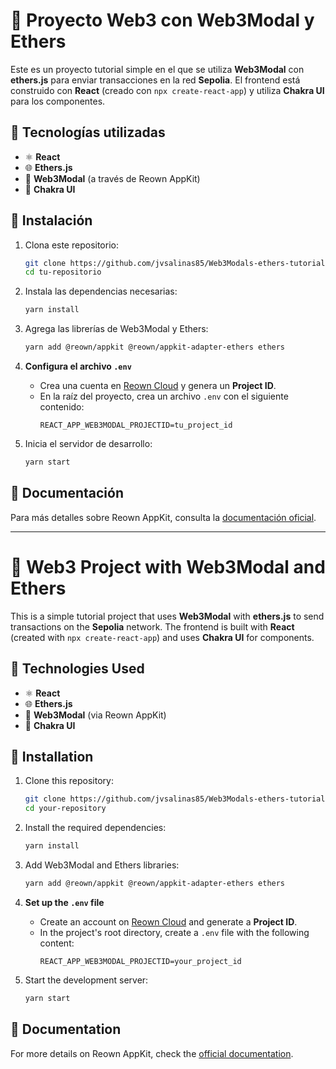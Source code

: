 # 🚀 Proyecto Web3 con Web3Modal y Ethers

Este es un proyecto tutorial simple en el que se utiliza **Web3Modal** con **ethers.js** para enviar transacciones en la red **Sepolia**. El frontend está construido con **React** (creado con `npx create-react-app`) y utiliza **Chakra UI** para los componentes.

## 📌 Tecnologías utilizadas
- ⚛️ **React**
- 🌐 **Ethers.js**
- 🔗 **Web3Modal** (a través de Reown AppKit)
- 🎨 **Chakra UI**

## 📜 Instalación
1. Clona este repositorio:
   ```bash
   git clone https://github.com/jvsalinas85/Web3Modals-ethers-tutorial.git
   cd tu-repositorio
   ```

2. Instala las dependencias necesarias:
   ```bash
   yarn install
   ```

3. Agrega las librerías de Web3Modal y Ethers:
   ```bash
   yarn add @reown/appkit @reown/appkit-adapter-ethers ethers
   ```

4. **Configura el archivo `.env`**
   - Crea una cuenta en [Reown Cloud](https://cloud.reown.com/) y genera un **Project ID**.
   - En la raíz del proyecto, crea un archivo `.env` con el siguiente contenido:
     ```env
     REACT_APP_WEB3MODAL_PROJECTID=tu_project_id
     ```

5. Inicia el servidor de desarrollo:
   ```bash
   yarn start
   ```

## 📄 Documentación
Para más detalles sobre Reown AppKit, consulta la [documentación oficial](https://docs.reown.com/appkit/react/core/installation).

---

# 🚀 Web3 Project with Web3Modal and Ethers

This is a simple tutorial project that uses **Web3Modal** with **ethers.js** to send transactions on the **Sepolia** network. The frontend is built with **React** (created with `npx create-react-app`) and uses **Chakra UI** for components.

## 📌 Technologies Used
- ⚛️ **React**
- 🌐 **Ethers.js**
- 🔗 **Web3Modal** (via Reown AppKit)
- 🎨 **Chakra UI**

## 📜 Installation
1. Clone this repository:
   ```bash
   git clone https://github.com/jvsalinas85/Web3Modals-ethers-tutorial.git
   cd your-repository
   ```

2. Install the required dependencies:
   ```bash
   yarn install
   ```

3. Add Web3Modal and Ethers libraries:
   ```bash
   yarn add @reown/appkit @reown/appkit-adapter-ethers ethers
   ```

4. **Set up the `.env` file**
   - Create an account on [Reown Cloud](https://cloud.reown.com/) and generate a **Project ID**.
   - In the project's root directory, create a `.env` file with the following content:
     ```env
     REACT_APP_WEB3MODAL_PROJECTID=your_project_id
     ```

5. Start the development server:
   ```bash
   yarn start
   ```

## 📄 Documentation
For more details on Reown AppKit, check the [official documentation](https://docs.reown.com/appkit/react/core/installation).
